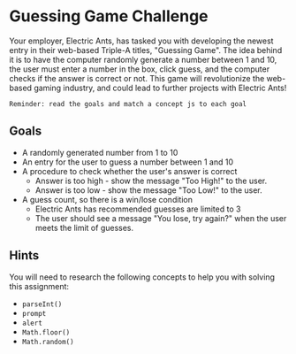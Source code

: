 # Guessing Game Challenge

Your employer, Electric Ants, has tasked you with developing the newest entry in their web-based Triple-A titles, "Guessing Game". The idea behind it is to have the computer randomly generate a number between 1 and 10, the user must enter a number in the box, click guess, and the computer checks if the answer is correct or not.
This game will revolutionize the web-based gaming industry, and could lead to further projects with Electric Ants!

`Reminder: read the goals and match a concept js to each goal`

## Goals

- A randomly generated number from 1 to 10
- An entry for the user to guess a number between 1 and 10
- A procedure to check whether the user's answer is correct
  - Answer is too high - show the message "Too High!" to the user.
  - Answer is too low - show the message "Too Low!" to the user.
- A guess count, so there is a win/lose condition
  - Electric Ants has recommended guesses are limited to 3
  - The user should see a message "You lose, try again?" when the user meets the limit of guesses.

## Hints
You will need to research the following concepts to help you with solving this assignment:
- `parseInt()`
- `prompt`
- `alert`
- `Math.floor()`
- `Math.random()`
